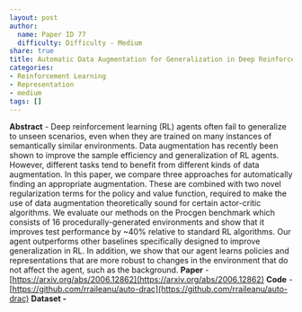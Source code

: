 ```yaml
---
layout: post
author:
  name: Paper ID 77
  difficulty: Difficulty - Medium 
share: true
title: Automatic Data Augmentation for Generalization in Deep Reinforcement Learning
categories:
- Reinforcement Learning
- Representation
- medium 
tags: []
---
```

**Abstract** - Deep reinforcement learning (RL) agents often fail to generalize to unseen scenarios, even when they are trained on many instances of semantically similar environments. Data augmentation has recently been shown to improve the sample efficiency and generalization of RL agents. However, different tasks tend to benefit from different kinds of data augmentation. In this paper, we compare three approaches for automatically finding an appropriate augmentation. These are combined with two novel regularization terms for the policy and value function, required to make the use of data augmentation theoretically sound for certain actor-critic algorithms. We evaluate our methods on the Procgen benchmark which consists of 16 procedurally-generated environments and show that it improves test performance by ~40% relative to standard RL algorithms. Our agent outperforms other baselines specifically designed to improve generalization in RL. In addition, we show that our agent learns policies and representations that are more robust to changes in the environment that do not affect the agent, such as the background.
**Paper** - [https://arxiv.org/abs/2006.12862](https://arxiv.org/abs/2006.12862)
**Code** - [https://github.com/rraileanu/auto-drac](https://github.com/rraileanu/auto-drac)
**Dataset -** []()
    